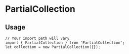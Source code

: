 # PartialCollection

## Usage

	// Your import path will vary
	import { PartialCollection } from 'PartialCollection';
	let collection = new PartialCollection({});
